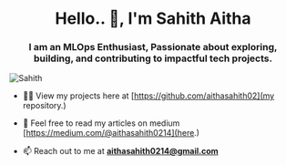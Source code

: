 <h1 align="center">Hello.. 👋, I'm Sahith Aitha</h1>
<h3 align="center"> I am an MLOps Enthusiast, Passionate about exploring, building, and contributing to impactful tech projects.</h3>
<img align = "right" width = 400 sec = "https://cdnp3.stackassets.com/fa6fd1e226152eba86fa65cef159cde3d5a40517/store/fd9cf709c1417e2cabff70f3d3d2b3be06d0becd1df0cccfc661d327a3a7/sale_229497_primary_image.jpg">
<p align="left"> <img src="https://komarev.com/ghpvc/?username=nushith&label=Profile%20views&color=0e75b6&style=flat" alt="Sahith" /> </p>

- 👨‍💻 View my projects here at [https://github.com/aithasahith02](my repository.)

- 📝 Feel free to read my articles on medium [https://medium.com/@aithasahith0214](here.)

- 📫 Reach out to me at **aithasahith0214@gmail.com**
